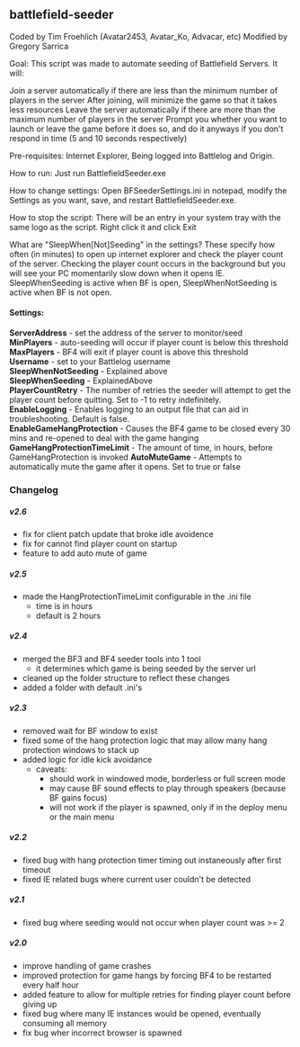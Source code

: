 ## battlefield-seeder

Coded by Tim Froehlich (Avatar2453, Avatar_Ko, Advacar, etc)
Modified by Gregory Sarrica

Goal: This script was made to automate seeding of Battlefield Servers. It will:

Join a server automatically if there are less than the minimum number of players in the server
After joining, will minimize the game so that it takes less resources
Leave the server automatically if there are more than the maximum number of players in the server
Prompt you whether you want to launch or leave the game before it does so, and do it anyways if you don't respond in time (5 and 10 seconds respectively)   

Pre-requisites: 
Internet Explorer, Being logged into Battlelog and Origin.    

How to run: 
Just run BattlefieldSeeder.exe

How to change settings: 
Open BFSeederSettings.ini in notepad, modify the Settings as you want, save, and restart BattlefieldSeeder.exe.   

How to stop the script: 
There will be an entry in your system tray with the same logo as the script. Right click it and click Exit

What are "SleepWhen[Not]Seeding" in the settings?
These specify how often (in minutes) to open up internet explorer and check the player count of the server. Checking the player count occurs in the background but you will see your PC momentarily slow down when it opens IE.
SleepWhenSeeding is active when BF is open, SleepWhenNotSeeding is active when BF is not open.

#### Settings:
**ServerAddress** - set the address of the server to monitor/seed   
**MinPlayers** - auto-seeding will occur if player count is below this threshold   
**MaxPlayers** - BF4 will exit if player count is above this threshold   
**Username** - set to your Battlelog username   
**SleepWhenNotSeeding** - Explained above   
**SleepWhenSeeding** - ExplainedAbove   
**PlayerCountRetry** - The number of retries the seeder will attempt to get the player count before quitting. Set to -1 to retry indefinitely.   
**EnableLogging** - Enables logging to an output file that can aid in troubleshooting. Default is false.   
**EnableGameHangProtection** - Causes the BF4 game to be closed every 30 mins and re-opened to deal with the game hanging   
**GameHangProtectionTimeLimit** - The amount of time, in hours, before GameHangProtection is invoked
**AutoMuteGame** - Attempts to automatically mute the game after it opens. Set to true or false

### Changelog 

##### v2.6
- fix for client patch update that broke idle avoidence
- fix for cannot find player count on startup
- feature to add auto mute of game

##### v2.5
- made the HangProtectionTimeLimit configurable in the .ini file
   - time is in hours
   - default is 2 hours     
##### v2.4

- merged the BF3 and BF4 seeder tools into 1 tool   
   - it determines which game is being seeded by the server url
- cleaned up the folder structure to reflect these changes
- added a folder with default .ini's   

##### v2.3
- removed wait for BF window to exist
- fixed some of the hang protection logic that may allow many hang protection windows to stack up
- added logic for idle kick avoidance
	- caveats:
		- should work in windowed mode, borderless or full screen mode
		- may cause BF sound effects to play through speakers (because BF gains focus)
		- will not work if the player is spawned, only if in the deploy menu or the main menu   
		
##### v2.2   
- fixed bug with hang protection timer timing out instaneously after first timeout
- fixed IE related bugs where current user couldn't be detected   

##### v2.1
- fixed bug where seeding would not occur when player count was >= 2

##### v2.0
- improve handling of game crashes
- improved protection for game hangs by forcing BF4 to be restarted every half hour
- added feature to allow for multiple retries for finding player count before giving up
- fixed bug where many IE instances would be opened, eventually consuming all memory
- fix bug wher incorrect browser is spawned
